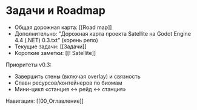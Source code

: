 # Задачи и Roadmap

- Общая дорожная карта: [[Road map]]
- Дополнительно: "Дорожная карта проекта Satellite на Godot Engine 4.4 (.NET) 0.3.txt" (корень репо)
- Текущие задачи: [[Задачи]]
- Короткие заметки: [[! Satellite]]

Приоритеты v0.3:
- Завершить стены (включая overlay) и связность
- Спавн ресурсов/контейнеров по биомам
- Мини-цикл «станция ↔ рейд ↔ станция»

Навигация: [[00_Оглавление]]
